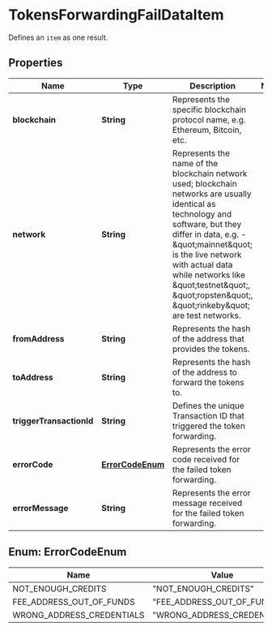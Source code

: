 

# TokensForwardingFailDataItem

Defines an `item` as one result.

## Properties

Name | Type | Description | Notes
------------ | ------------- | ------------- | -------------
**blockchain** | **String** | Represents the specific blockchain protocol name, e.g. Ethereum, Bitcoin, etc. | 
**network** | **String** | Represents the name of the blockchain network used; blockchain networks are usually identical as technology and software, but they differ in data, e.g. - \&quot;mainnet\&quot; is the live network with actual data while networks like \&quot;testnet\&quot;, \&quot;ropsten\&quot;, \&quot;rinkeby\&quot; are test networks. | 
**fromAddress** | **String** | Represents the hash of the address that provides the tokens. | 
**toAddress** | **String** | Represents the hash of the address to forward the tokens to. | 
**triggerTransactionId** | **String** | Defines the unique Transaction ID that triggered the token forwarding. | 
**errorCode** | [**ErrorCodeEnum**](#ErrorCodeEnum) | Represents the error code received for the failed token forwarding. | 
**errorMessage** | **String** | Represents the error message received for the failed token forwarding. | 



## Enum: ErrorCodeEnum

Name | Value
---- | -----
NOT_ENOUGH_CREDITS | &quot;NOT_ENOUGH_CREDITS&quot;
FEE_ADDRESS_OUT_OF_FUNDS | &quot;FEE_ADDRESS_OUT_OF_FUNDS&quot;
WRONG_ADDRESS_CREDENTIALS | &quot;WRONG_ADDRESS_CREDENTIALS&quot;




